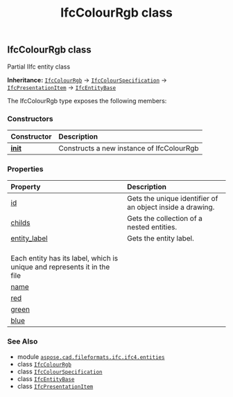 ﻿---
title: IfcColourRgb class
second_title: Aspose.CAD for Python via .NET API References
description: 
type: docs
weight: 1010
url: /python-net/aspose.cad.fileformats.ifc.ifc4.entities/ifccolourrgb/
is_root: false
---

## IfcColourRgb class

Partial IIfc entity class



**Inheritance:** [`IfcColourRgb`](/cad/python-net/aspose.cad.fileformats.ifc.ifc4.entities/ifccolourrgb) → 
[`IfcColourSpecification`](/cad/python-net/aspose.cad.fileformats.ifc.ifc4.entities/ifccolourspecification) → 
[`IfcPresentationItem`](/cad/python-net/aspose.cad.fileformats.ifc.ifc4.entities/ifcpresentationitem) → 
[`IfcEntityBase`](/cad/python-net/aspose.cad.fileformats.ifc/ifcentitybase)



The IfcColourRgb type exposes the following members:

### Constructors
| Constructor | Description |
| :- | :- |
| [__init__](/cad/python-net/aspose.cad.fileformats.ifc.ifc4.entities/ifccolourrgb/__init__/#) | Constructs a new instance of IfcColourRgb |


### Properties
| Property | Description |
| :- | :- |
| [id](/cad/python-net/aspose.cad.fileformats.ifc.ifc4.entities/ifccolourrgb/id) | Gets the unique identifier of an object inside a drawing. |
| [childs](/cad/python-net/aspose.cad.fileformats.ifc.ifc4.entities/ifccolourrgb/childs) | Gets the collection of a nested entities. |
| [entity_label](/cad/python-net/aspose.cad.fileformats.ifc.ifc4.entities/ifccolourrgb/entity_label) | Gets the entity label.<br/>Each entity has its label, which is unique and represents it in the file |
| [name](/cad/python-net/aspose.cad.fileformats.ifc.ifc4.entities/ifccolourrgb/name) |  |
| [red](/cad/python-net/aspose.cad.fileformats.ifc.ifc4.entities/ifccolourrgb/red) |  |
| [green](/cad/python-net/aspose.cad.fileformats.ifc.ifc4.entities/ifccolourrgb/green) |  |
| [blue](/cad/python-net/aspose.cad.fileformats.ifc.ifc4.entities/ifccolourrgb/blue) |  |



### See Also
* module [`aspose.cad.fileformats.ifc.ifc4.entities`](..)
* class [`IfcColourRgb`](/cad/python-net/aspose.cad.fileformats.ifc.ifc4.entities/ifccolourrgb)
* class [`IfcColourSpecification`](/cad/python-net/aspose.cad.fileformats.ifc.ifc4.entities/ifccolourspecification)
* class [`IfcEntityBase`](/cad/python-net/aspose.cad.fileformats.ifc/ifcentitybase)
* class [`IfcPresentationItem`](/cad/python-net/aspose.cad.fileformats.ifc.ifc4.entities/ifcpresentationitem)
